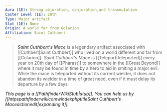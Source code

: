 ```yaml
---
Aura (1E): Strong abjuration, conjuration,and transmutation
Caster Level (1E): 20th
Type: Major artifact
Slot (1E): None
Origin: A world far from Golarion
Affiliation: Saint Cuthbert
---
```


> ***Saint Cuthbert's Mace*** is a legendary artifact associated with [[Cuthbert|Saint Cuthbert]] who lived on a world different and far from [[Golarion]]. *Saint Cuthbert's Mace* is [[Teleport|teleported]] every year on 20th day of [[Pharast]] to somewhere in the [[Great Beyond]] where it may be found in time by a hero to aid in smiting a major evil. While the mace is teleported without its current wielder, it does not abandon its wielder in a time of great need, even if it must delay its departure by a few days.



*This page is a [[PathfinderWikiStub|stub]]. You can help us by [[httpspathfinderwikicomwindexphptitleSaint Cuthbert's Maceactionedit|expanding it]].*







